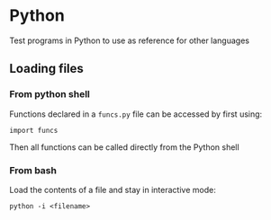 # Python
Test programs in Python to use as reference for other languages

## Loading files

### From python shell

Functions declared in a `funcs.py` file can be accessed by first using:
```
import funcs
```
Then all functions can be called directly from the Python shell

### From bash

Load the contents of a file and stay in interactive mode:
```
python -i <filename>
```
